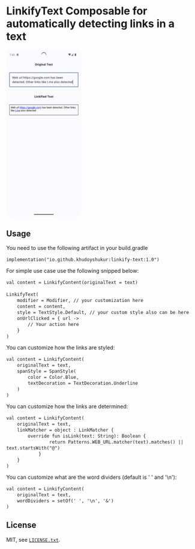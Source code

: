 # LinkifyText Composable for automatically detecting links in a text

<img src="screenshots/demo.jpg" width="200" alt="Demo Screenshot">

## Usage

You need to use the following artifact in your build.gradle
````
implementation("io.github.khudoyshukur:linkify-text:1.0")
````


For simple use case use the following snipped below:
````
val content = LinkifyContent(originalText = text)

LinkifyText(
    modifier = Modifier, // your customization here
    content = content,
    style = TextStyle.Default, // your custom style also can be here
    onUrlClicked = { url ->
        // Your action here
    }
)
````


You can customize how the links are styled:
````
val content = LinkifyContent(
    originalText = text,
    spanStyle = SpanStyle(
        color = Color.Blue,
        textDecoration = TextDecoration.Underline
    )
)
````


You can customize how the links are determined:
````
val content = LinkifyContent(
    originalText = text,
    linkMatcher = object : LinkMatcher {
        override fun isLink(text: String): Boolean {
                return Patterns.WEB_URL.matcher(text).matches() || text.startsWith("@")
            }
    }
)
````


You can customize what are the word dividers (default is ' ' and '\n'):
````
val content = LinkifyContent(
    originalText = text,
    wordDividers = setOf(' ', '\n', '&')
)
````



## License

MIT, see [`LICENSE.txt`](LICENSE.txt).
